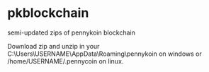 # pkblockchain
semi-updated zips of pennykoin blockchain
 
  
   
   Download zip and  unzip in your C:\Users\USERNAME\AppData\Roaming\pennykoin on windows or /home/USERNAME/.pennycoin on linux.
